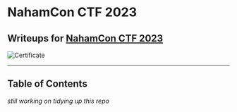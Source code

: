 # NahamCon CTF 2023
## Writeups for [NahamCon CTF 2023](https://ctf.nahamcon.com/)

![Certificate](https://cdn.discordapp.com/attachments/1119702969961693286/1119713748777709598/IMG_3908.jpg)

---
## **Table of Contents**
*still working on tidying up this repo*

